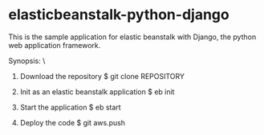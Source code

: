 elasticbeanstalk-python-django
==============================

This is the sample application for elastic beanstalk with Django, the python web application framework.

Synopsis: \\
1. Download the repository
\$ git clone REPOSITORY

2. Init as an elastic beanstalk application
\$ eb init

3. Start the application
\$ eb start

4. Deploy the code
\$ git aws.push
